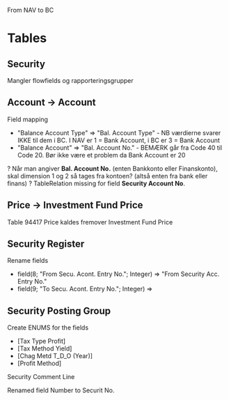 From NAV to BC

# Tables

## Security

Mangler flowfields og rapporteringsgrupper

## Account -> Account

Field mapping

* "Balance Account Type" => "Bal. Account Type" - NB værdierne svarer IKKE til dem i BC. I NAV er 1 = Bank Account, i BC er 3 = Bank Account
* "Balance Account" => "Bal. Account No." - BEMÆRK går fra Code 40 til Code 20. Bør ikke være et problem da Bank Account er 20

? Når man angiver **Bal. Account No.** (enten Bankkonto eller Finanskonto), skal dimension 1 og 2 så tages fra kontoen? (altså enten fra bank eller finans)
? TableRelation missing for field **Security Account No**.

## Price -> Investment Fund Price

Table 94417 Price kaldes fremover Investment Fund Price

## Security Register

Rename fields

* field(8; "From Secu. Acont. Entry No."; Integer) => "From Security Acc. Entry No."
* field(9; "To Secu. Acont. Entry No."; Integer) =>

## Security Posting Group

Create ENUMS for the fields

* [Tax Type Profit]
* [Tax Method Yield]
* [Chag Metd T_D_O (Year)]
* [Profit Method]

Security Comment Line

Renamed field Number to Securit No.
